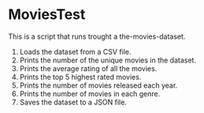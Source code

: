 # MoviesTest
This is a script that runs trought a the-movies-dataset.
1. Loads the dataset from a CSV file.
2. Prints the number of the unique movies in the dataset.
3. Prints the average rating of all the movies.
4. Prints the top 5 highest rated movies.
5. Prints the number of movies released each year.
6. Prints the number of movies in each genre.
7. Saves the dataset to a JSON file.
